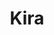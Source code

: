 ---
title: Kira
date: 
draft: false

# descripcion
description : Aros colgantes pasantes en plata 925.

materials: Plata 925

color: 

dimensions: Largo total 4.5cm

code: 01-01-0950

type: "Aros"

categories: []

price: $4.750,00

price_eftvo: $4.040,00

# Images
# first image will be shown in the product page
images:
  # - image: "images/path_to_image"
  # La ubicacion de las imagenes es imagenes/Aros/Aros.Colgantes/01-01-0950-kira
  - image: "./images/aros/colgantes/01-01-0950-kira.jpg"
---